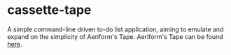 # cassette-tape
A simple command-line driven to-do list application, aiming to emulate and expand on the simplicity of Aeriform's Tape.
Aeriform's Tape can be found [here](https://aeriform.itch.io/tape).


